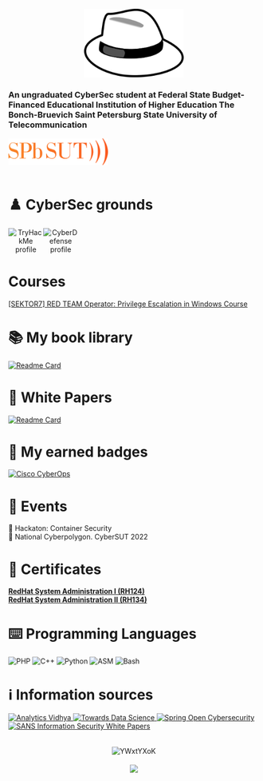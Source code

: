 <p align="center">
  <img alighn="center" alt="White Hat" width="200" high="200" src="./resources/white_hat.png ">
</p>
<h3 align="left">An ungraduated CyberSec student at Federal State Budget-Financed Educational Institution of Higher Education The Bonch-Bruevich Saint Petersburg State University of Telecommunication</h3>
<a align="center" target="_blank" href="https://www.sut.ru/eng" title="SpbSut"><img width="200px" src="./resources/spbsutlogo.svg"/></a>
<br/>
<br/>

# :chess_pawn: CyberSec grounds
<p align="center">
  <a href="https://tryhackme.com/p/qwerty3223">
  <img align="left" alt="TryHackMe profile" width="70px" src="https://github.com/YWxtYXoK/YWxtYXoK/blob/main/resources/tryhackme.png" />
  </a>
  <a href="https://cyberdefenders.org/profile/hamman3223">
    <img align="left" alt="CyberDefense profile" width="70px" src="https://github.com/YWxtYXoK/YWxtYXoK/blob/main/resources/CyberDefense.png">
  </a>
<!--   <a href="https://app.hackthebox.com/profile/504578">
  <img align="left" alt="HTB profile" width="200px" src="https://raw.githubusercontent.com/YWxtYXoK/YWxtYXoK/main/resources/logo-htb.svg" />
  </a> -->
</p>
<br />
<br />
<br/>

# Courses
<a href='https://institute.sektor7.net/rto-lpe-windows'>
  [SEKTOR7] RED TEAM Operator: Privilege Escalation in Windows Course
</a>


# :books: My book library

[![Readme Card](https://github-readme-stats.vercel.app/api/pin/?username=YWxtYXoK&repo=MyBookLibrary&theme=chartreuse-dark)](https://github.com/YWxtYXoK/MyBookLibrary)

# :page_with_curl: White Papers
[![Readme Card](https://github-readme-stats.vercel.app/api/pin/?username=YWxtYXoK&repo=white_papers&theme=chartreuse-dark)](https://github.com/YWxtYXoK/white_papers)

# :card_index: My earned badges
<a href="https://www.credly.com/earner/earned/badge/a6220b1a-eb31-418a-9dfc-ce39d10db7aa">
  <img alt="Cisco CyberOps" width='70px' src="https://github.com/YWxtYXoK/YWxtYXoK/blob/main/resources/CyberOpsAssoc.png">
</a>

# :medal_sports: Events

:3rd_place_medal: Hackaton: Container Security
<br />
:2nd_place_medal: National Cyberpolygon. CyberSUT 2022

# :scroll: Certificates
<a href="https://github.com/YWxtYXoK/YWxtYXoK/blob/main/resources/RH124.png">
  <b>RedHat System Administration I (RH124)</b>
</a>
</br>
<a href="https://github.com/YWxtYXoK/YWxtYXoK/blob/main/resources/RH134.png">
  <b>RedHat System Administration II (RH134)</b>
</a>

# :keyboard: Programming Languages
<p align="left">
  <img alt='PHP' width='70px' src="https://raw.githubusercontent.com/YWxtYXoK/YWxtYXoK/main/resources/php.svg" />
  <img alt='C++' width='40px' src="https://raw.githubusercontent.com/YWxtYXoK/YWxtYXoK/main/resources/cpp.svg" />
  <img alt='Python' width='40px' src="https://raw.githubusercontent.com/YWxtYXoK/YWxtYXoK/main/resources/python.svg" />
  <img alt='ASM' width='50px' src="https://github.com/YWxtYXoK/YWxtYXoK/blob/729ff0f96a34c2a799d6c5c75ebb06ed05c49588/resources/Assembler.png" />
  <img alt='Bash' width='100px' src="https://raw.githubusercontent.com/YWxtYXoK/YWxtYXoK/main/resources/bash_logo.svg" />
</p>

# :information_source: Information sources
<a href="https://medium.com/analytics-vidhya">
  <img alt="Analytics Vidhya" width="70pxRH124" src="https://github.com/YWxtYXoK/YWxtYXoK/blob/main/resources/analytics_vidhya.png">
</a>
<a href="https://towardsdatascience.com/">
  <img alt="Towards Data Science" width="70px" src="https://github.com/YWxtYXoK/YWxtYXoK/blob/main/resources/towards_datascience.png">
</a>
<a href="https://cybersecurity.springeropen.com/">
  <img alt="Spring Open Cybersecurity" width="120px" src="https://github.com/YWxtYXoK/YWxtYXoK/blob/main/resources/spring_open.svg">
</a>
<br/>
<a href="https://www.sans.org/white-papers/">
  <img alt="SANS Information Security White Papers" align="bottom" width="40px" src="https://github.com/YWxtYXoK/YWxtYXoK/blob/main/resources/sans.png">
</a>
<br/>
<br/>

<p align="center"> 
  <img align="center" src="https://github-readme-stats.vercel.app/api?username=YWxtYXoK&show_icons=true&theme=chartreuse-dark" alt="YWxtYXoK" />
  <br/>
  <br/>
  <img align="center" src="https://github-readme-stats.vercel.app/api/top-langs/?username=YWxtYXoK&hide=html&theme=chartreuse-dark&layout=compact"
</p>
